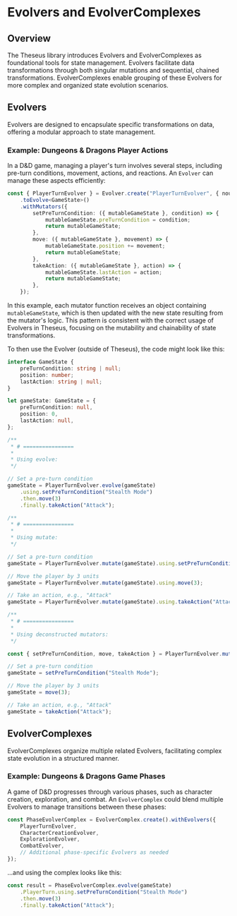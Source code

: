 # Evolvers and EvolverComplexes

## Overview

The Theseus library introduces Evolvers and EvolverComplexes as foundational tools for state management.
Evolvers facilitate data transformations through both singular mutations and sequential, chained
transformations. EvolverComplexes enable grouping of these Evolvers for more complex and organized state
evolution scenarios.

## Evolvers

Evolvers are designed to encapsulate specific transformations on data, offering a modular approach to state
management.

### Example: Dungeons & Dragons Player Actions

In a D&D game, managing a player's turn involves several steps, including pre-turn conditions, movement,
actions, and reactions. An `Evolver` can manage these aspects efficiently:

```typescript
const { PlayerTurnEvolver } = Evolver.create("PlayerTurnEvolver", { noun: "gameState" })
    .toEvolve<GameState>()
    .withMutators({
        setPreTurnCondition: ({ mutableGameState }, condition) => {
            mutableGameState.preTurnCondition = condition;
            return mutableGameState;
        },
        move: ({ mutableGameState }, movement) => {
            mutableGameState.position += movement;
            return mutableGameState;
        },
        takeAction: ({ mutableGameState }, action) => {
            mutableGameState.lastAction = action;
            return mutableGameState;
        },
    });
```

In this example, each mutator function receives an object containing `mutableGameState`, which is then updated
with the new state resulting from the mutator's logic. This pattern is consistent with the correct usage of
Evolvers in Theseus, focusing on the mutability and chainability of state transformations.

To then use the Evolver (outside of Theseus), the code might look like this:

```typescript
interface GameState {
    preTurnCondition: string | null;
    position: number;
    lastAction: string | null;
}

let gameState: GameState = {
    preTurnCondition: null,
    position: 0,
    lastAction: null,
};

/**
 * # ================
 *
 * Using evolve:
 */

// Set a pre-turn condition
gameState = PlayerTurnEvolver.evolve(gameState)
    .using.setPreTurnCondition("Stealth Mode")
    .then.move(3)
    .finally.takeAction("Attack");

/**
 * # ================
 *
 * Using mutate:
 */

// Set a pre-turn condition
gameState = PlayerTurnEvolver.mutate(gameState).using.setPreTurnCondition("Stealth Mode");

// Move the player by 3 units
gameState = PlayerTurnEvolver.mutate(gameState).using.move(3);

// Take an action, e.g., "Attack"
gameState = PlayerTurnEvolver.mutate(gameState).using.takeAction("Attack");

/**
 * # ================
 *
 * Using deconstructed mutators:
 */

const { setPreTurnCondition, move, takeAction } = PlayerTurnEvolver.mutate(gameState).getMutators();

// Set a pre-turn condition
gameState = setPreTurnCondition("Stealth Mode");

// Move the player by 3 units
gameState = move(3);

// Take an action, e.g., "Attack"
gameState = takeAction("Attack");
```

## EvolverComplexes

EvolverComplexes organize multiple related Evolvers, facilitating complex state evolution in a structured
manner.

### Example: Dungeons & Dragons Game Phases

A game of D&D progresses through various phases, such as character creation, exploration, and combat. An
`EvolverComplex` could blend multiple Evolvers to manage transitions between these phases:

```typescript
const PhaseEvolverComplex = EvolverComplex.create().withEvolvers({
    PlayerTurnEvolver,
    CharacterCreationEvolver,
    ExplorationEvolver,
    CombatEvolver,
    // Additional phase-specific Evolvers as needed
});
```

...and using the complex looks like this:

```typescript
const result = PhaseEvolverComplex.evolve(gameState)
    .PlayerTurn.using.setPreTurnCondition("Stealth Mode")
    .then.move(3)
    .finally.takeAction("Attack");
```

